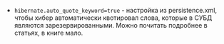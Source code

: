 * `hibernate.auto_quote_keyword=true` - настройка из persistence.xml, чтобы хибер автоматически квотировал слова, которые в СУБД являются зарезервированными. Можно почитать подробнее в статьях, в книге мало.